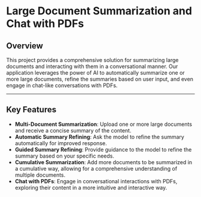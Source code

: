 # Large Document Summarization and Chat with PDFs

## Overview
This project provides a comprehensive solution for summarizing large documents and interacting with them in a conversational manner. Our application leverages the power of AI to automatically summarize one or more large documents, refine the summaries based on user input, and even engage in chat-like conversations with PDFs.

---
## Key Features

- **Multi-Document Summarization**: Upload one or more large documents and receive a concise summary of the content.  
- **Automatic Summary Refining**: Ask the model to refine the summary automatically for improved response.  
- **Guided Summary Refining**: Provide guidance to the model to refine the summary based on your specific needs.  
- **Cumulative Summarization**: Add more documents to be summarized in a cumulative way, allowing for a comprehensive understanding of multiple documents.  
- **Chat with PDFs**: Engage in conversational interactions with PDFs, exploring their content in a more intuitive and interactive way.  
